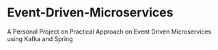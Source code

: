 # Event-Driven-Microservices
A Personal Project on Practical Approach on Event Driven Microservices using Kafka and Spring
